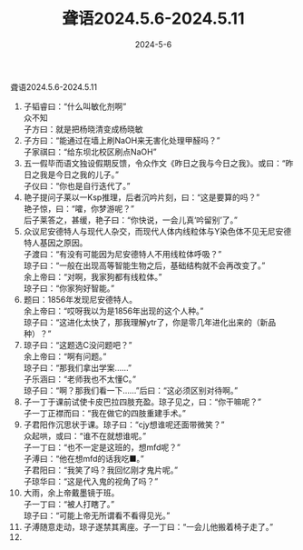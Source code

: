 ﻿---
title: 聋语2024.5.6-2024.5.11
date: 2024-5-6
---
聋语2024.5.6-2024.5.11  
  
1. 子韬睿曰：“什么叫敏化剂啊”  
众不知  
子方曰：就是把杨晓清变成杨晓敏  
2. 子方曰：“能通过在墙上刷NaOH来无害化处理甲醛吗？”  
子家祺曰：“给东坝北校区刷点NaOH”  
3. 五一假毕而语文独设假期反馈，令众作文《昨日之我与今日之我》。或曰：“昨日之我是今日之我的儿子。”  
子仪曰：“你也是自行迭代了。”  
4. 艳子提问子莱以一Ksp推理，后者沉吟片刻，曰：“这是要算的吗？”  
艳子惊，曰：“嚯，你梦游呢？”  
后子莱答之，甚缓，艳子曰：“你快说，一会儿真‘吟留别’了。”  
5. 众议尼安德特人与现代人杂交，而现代人体内线粒体与Y染色体不见无尼安德特人基因之原因。  
子渡曰：“有没有可能因为尼安德特人不用线粒体呼吸？”  
琼子曰：“一般在出现高等智能生物之后，基础结构就不会再改变了。”  
余上帝曰：“对啊，我家狗都有线粒体。”  
琼子曰：“你家狗好智能。”  
6. 题曰：1856年发现尼安德特人。  
余上帝曰：“哎呀我以为是1856年出现的这个人种。”  
琼子曰：“这进化太快了，那我理解ytr了，你是零几年进化出来的（新品种）？”  
7. 琼子曰：“这题选C没问题吧？”  
余上帝曰：“啊有问题。”  
琼子曰：“那我们拿出学案……”  
子乐涵曰：“老师我也不太懂C。”  
琼子曰：“啊？那我们看一下……”后曰：“这必须区别对待啊。”  
8. 子一丁于课前试使卡皮巴拉四肢充盈。琼子见之，曰：“你干嘛呢？”  
子一丁正襟而曰：“我在做它的四肢重建手术。”  
9. 子君阳作沉思状于课。琼子曰：“cjy想谁呢还面带微笑？”  
众起哄，或曰：“谁不在就想谁呢。”  
子一丁曰：“也不一定是这班的，想mfd呢？”  
子溥曰：“他在想mfd的话我吃■。”  
子君阳曰：“我笑了吗？我回忆刚才鬼片呢。”  
子琼华曰：“这是代入鬼的视角了吗？”  
10. 大雨，余上帝戴墨镜于班。  
子一丁曰：“被人打瞎了。”  
琼子曰：“可能上帝无所谓看不看得见光。”  
11. 子溥随意走动，琼子遂禁其离座。子一丁曰：“一会儿他搬着椅子走了。”  
12. 